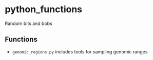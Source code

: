 # python_functions
Random bits and bobs

## Functions

- `genomic_regions.py` includes tools for sampling genomic ranges
